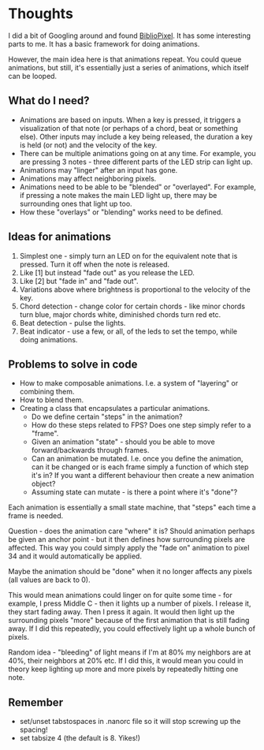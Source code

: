 # Thoughts

I did a bit of Googling around and found [BiblioPixel](https://github.com/ManiacalLabs/BiblioPixel). It has some interesting parts to me. It has a basic
framework for doing animations.

However, the main idea here is that animations repeat. You could queue animations, but still, it's essentially just a series of animations, which itself can be looped.

## What do I need?
* Animations are based on inputs. When a key is pressed, it triggers a visualization of that note (or perhaps of a chord, beat or something else). Other inputs may
include a key being released, the duration a key is held (or not) and the velocity of the key.
* There can be multiple animations going on at any time. For example, you are pressing 3 notes - three different parts of the LED strip can light up.
* Animations may "linger" after an input has gone.
* Animations may affect neighboring pixels.
* Animations need to be able to be "blended" or "overlayed". For example, if pressing a note makes the main LED light up, there may be surrounding ones that light up too.
* How these "overlays" or "blending" works need to be defined.

## Ideas for animations
1. Simplest one - simply turn an LED on for the equivalent note that is pressed. Turn it off when the note is released.
2. Like [1] but instead "fade out" as you release the LED.
3. Like [2] but "fade in" and "fade out".
4. Variations above where brightness is proportional to the velocity of the key.
5. Chord detection - change color for certain chords - like minor chords turn blue, major chords white, diminished chords turn red etc.
6. Beat detection - pulse the lights.
7. Beat indicator - use a few, or all, of the leds to set the tempo, while doing animations.

## Problems to solve in code
* How to make composable animations. I.e. a system of "layering" or combining them.
* How to blend them.
* Creating a class that encapsulates a particular animations.
    * Do we define certain "steps" in the animation?
    * How do these steps related to FPS? Does one step simply refer to a "frame".
    * Given an animation "state" - should you be able to move forward/backwards through frames.
    * Can an animation be mutated. I.e. once you define the animation, can it be changed or is each frame simply a function of which step it's in? If you want a different 
      behaviour then create a new animation object?
    * Assuming state can mutate - is there a point where it's "done"?

Each animation is essentially a small state machine, that "steps" each time a frame is needed.

Question - does the animation care "where" it is? Should animation perhaps be given an anchor point - but it then defines how surrounding pixels are affected. This way you 
could simply apply the "fade on" animation to pixel 34 and it would automatically be applied. 

Maybe the animation should be "done" when it no longer affects any pixels (all values are back to 0).

This would mean animations could linger on for quite some time - for example, I press Middle C - then it lights up a number of pixels. I release it, they start fading away. 
Then I press it again. It would then light up the surrounding pixels "more" because of the first animation that is still fading away. If I did this repeatedly, you could 
effectively light up a whole bunch of pixels.

Random idea - "bleeding" of light means if I'm at 80% my neighbors are at 40%, their neighbors at 20% etc. If I did this,  it would mean you could in theory keep lighting 
up more and more pixels by repeatedly hitting one note.

## Remember
* set/unset tabstospaces in .nanorc file so it will stop screwing up the spacing!
* set tabsize 4 (the default is 8. Yikes!)
